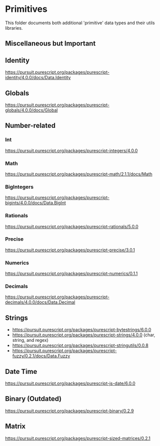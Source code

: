 # Primitives

This folder documents both additional 'primitive' data types and their utils libraries.

## Miscellaneous but Important

## Identity

https://pursuit.purescript.org/packages/purescript-identity/4.0.0/docs/Data.Identity

## Globals

https://pursuit.purescript.org/packages/purescript-globals/4.0.0/docs/Global

## Number-related

### Int

https://pursuit.purescript.org/packages/purescript-integers/4.0.0

### Math

https://pursuit.purescript.org/packages/purescript-math/2.1.1/docs/Math

### BigIntegers

https://pursuit.purescript.org/packages/purescript-bigints/4.0.0/docs/Data.BigInt

### Rationals

https://pursuit.purescript.org/packages/purescript-rationals/5.0.0

### Precise

https://pursuit.purescript.org/packages/purescript-precise/3.0.1

### Numerics

https://pursuit.purescript.org/packages/purescript-numerics/0.1.1

### Decimals

https://pursuit.purescript.org/packages/purescript-decimals/4.0.0/docs/Data.Decimal

## Strings

- https://pursuit.purescript.org/packages/purescript-bytestrings/6.0.0
- https://pursuit.purescript.org/packages/purescript-strings/4.0.0 (char, string, and regex)
- https://pursuit.purescript.org/packages/purescript-stringutils/0.0.8
- https://pursuit.purescript.org/packages/purescript-fuzzy/0.2.1/docs/Data.Fuzzy

## Date Time

https://pursuit.purescript.org/packages/purescript-js-date/6.0.0

## Binary (Outdated)

https://pursuit.purescript.org/packages/purescript-binary/0.2.9

## Matrix

https://pursuit.purescript.org/packages/purescript-sized-matrices/0.2.1
